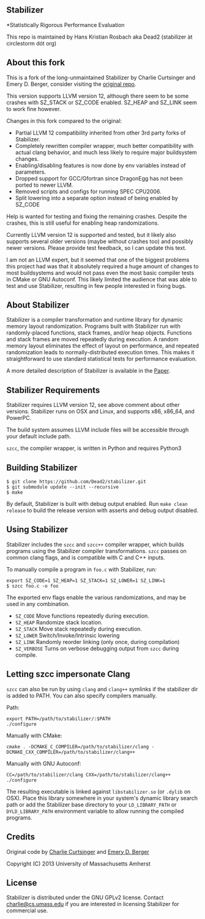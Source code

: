 ## Stabilizer
*Statistically Rigorous Performance Evaluation

This repo is maintained by Hans Kristian Rosbach
                       aka Dead2 (stabilizer àt circlestorm dót org)

About this fork
---------------

This is a fork of the long-unmaintained Stabilizer by Charlie Curtsinger and Emery D. Berger,
consider visiting the [original repo](https://github.com/ccurtsinger/stabilizer).

This version supports LLVM version 12, although there seem to be some crashes with
SZ_STACK or SZ_CODE enabled. SZ_HEAP and SZ_LINK seem to work fine however.

Changes in this fork compared to the original:
 - Partial LLVM 12 compatibility inherited from other 3rd party forks of Stabilizer.
 - Completely rewritten compiler wrapper, much better compatibility with actual clang
   behavior, and much less likely to require major buildsystem changes.
 - Enabling/disabling features is now done by env variables instead of parameters.
 - Dropped support for GCC/Gfortran since DragonEgg has not been ported to newer LLVM.
 - Removed scripts and configs for running SPEC CPU2006.
 - Split lowering into a separate option instead of being enabled by SZ_CODE

Help is wanted for testing and fixing the remaining crashes.
Despite the crashes, this is still useful for enabling heap randomizations.

Currently LLVM version 12 is supported and tested, but it likely also supports
several older versions (maybe without crashes too) and possibly newer versions.
Please provide test feedback, so I can update this text.

I am not an LLVM expert, but it seemed that one of the biggest problems this project
had was that it absolutely required a huge amount of changes to most buildsystems and
would not pass even the most basic compiler tests in CMake or GNU Autoconf.
This likely limited the audience that was able to test and use Stabilizer, resulting
in few people interested in fixing bugs.

About Stabilizer
----------------

Stabilizer is a compiler transformation and runtime library for dynamic memory
layout randomization. Programs built with Stabilizer run with randomly-placed
functions, stack frames, and/or heap objects. Functions and stack frames are moved
repeatedly during execution. A random memory layout eliminates the effect of
layout on performance, and repeated randomization leads to normally-distributed
execution times. This makes it straightforward to use standard statistical tests
for performance evaluation.

A more detailed description of Stabilizer is available in the
[Paper](http://www.cs.umass.edu/~charlie/stabilizer.pdf).

Stabilizer Requirements
-----------------------

Stabilizer requires LLVM version 12, see above comment about other versions.
Stabilizer runs on OSX and Linux, and supports x86, x86_64, and PowerPC.

The build system assumes LLVM include files will be accessible through
your default include path.

`szcc`, the compiler wrapper, is written in Python and requires Python3

Building Stabilizer
-------------------

```
$ git clone https://github.com/Dead2/stabilizer.git
$ git submodule update --init --recursive
$ make
```

By default, Stabilizer is built with debug output enabled. Run
`make clean release` to build the release version with asserts and debug output
disabled.

Using Stabilizer
----------------

Stabilizer includes the `szcc` and `szcc++` compiler wrapper, which builds programs
using the Stabilizer compiler transformations. `szcc` passes on common clang flags,
and is compatible with C and C++ inputs.

To manually compile a program in `foo.c` with Stabilizer, run:
```
export SZ_CODE=1 SZ_HEAP=1 SZ_STACK=1 SZ_LOWER=1 SZ_LINK=1
$ szcc foo.c -o foo
```
The exported env flags enable the various randomizations, and may be used in any
combination.

* `SZ_CODE` Move functions repeatedly during execution.
* `SZ_HEAP` Randomize stack location.
* `SZ_STACK` Move stack repeatedly during execution.
* `SZ_LOWER` Switch/Invoke/Intrinsic lowering
* `SZ_LINK` Randomly reorder linking (only once, during compilation)
* `SZ_VERBOSE` Turns on verbose debugging output from `szcc` during compile.


Letting szcc impersonate Clang
------------------------------

`szcc` can also be run by using `clang` and `clang++` symlinks if the stabilizer
dir is added to PATH. You can also specify compilers manually.

Path:
```
export PATH=/path/to/stabilizer/:$PATH
./configure
```

Manually with CMake:
```
cmake . -DCMAKE_C_COMPILER=/path/to/stabilizer/clang -DCMAKE_CXX_COMPILER=/path/to/stabilizer/clang++
```

Manually with GNU Autoconf:
```
CC=/path/to/stabilizer/clang CXX=/path/to/stabilizer/clang++ ./configure
```

The resulting executable is linked against `libstabilizer.so` (or `.dylib` on OSX).
Place this library somewhere in your system's dynamic library search path or
add the Stabilizer base directory to your `LD_LIBRARY_PATH` or `DYLD_LIBRARY_PATH`
environment variable to allow running the compiled programs.

Credits
-------

Original code by
[Charlie Curtsinger](http://www.cs.umass.edu/~charlie) and [Emery D. Berger](http://www.cs.umass.edu/~emery)

Copyright (C) 2013 University of Massachusetts Amherst

License
-------

Stabilizer is distributed under the GNU GPLv2 license.
Contact <charlie@cs.umass.edu> if you are interested in
licensing Stabilizer for commercial use.
